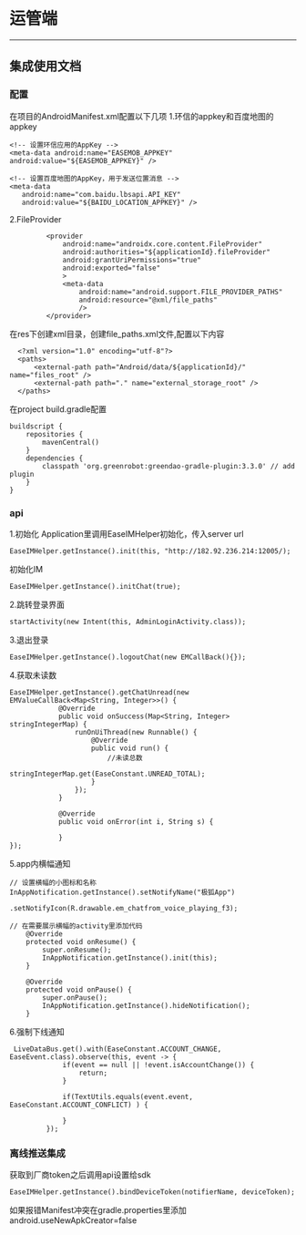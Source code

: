 # 运管端
--------
## 集成使用文档

### 配置
在项目的AndroidManifest.xml配置以下几项
1.环信的appkey和百度地图的appkey
```
<!-- 设置环信应用的AppKey -->
<meta-data android:name="EASEMOB_APPKEY"  android:value="${EASEMOB_APPKEY}" />

<!-- 设置百度地图的AppKey，用于发送位置消息 -->
<meta-data
   android:name="com.baidu.lbsapi.API_KEY"
   android:value="${BAIDU_LOCATION_APPKEY}" />
```  
2.FileProvider
 ```
          <provider
              android:name="androidx.core.content.FileProvider"
              android:authorities="${applicationId}.fileProvider"
              android:grantUriPermissions="true"
              android:exported="false"
              >
              <meta-data
                  android:name="android.support.FILE_PROVIDER_PATHS"
                  android:resource="@xml/file_paths"
                  />
          </provider>
```
在res下创建xml目录，创建file_paths.xml文件,配置以下内容
```
  <?xml version="1.0" encoding="utf-8"?>
  <paths>
      <external-path path="Android/data/${applicationId}/" name="files_root" />
      <external-path path="." name="external_storage_root" />
  </paths>
```

在project build.gradle配置
```
buildscript {
    repositories {
        mavenCentral()
    }
    dependencies {
        classpath 'org.greenrobot:greendao-gradle-plugin:3.3.0' // add plugin
    }
}
```  

### api
1.初始化
Application里调用EaseIMHelper初始化，传入server url
```
EaseIMHelper.getInstance().init(this, "http://182.92.236.214:12005/);
```

初始化IM
```
EaseIMHelper.getInstance().initChat(true);
```

2.跳转登录界面
```
startActivity(new Intent(this, AdminLoginActivity.class));
```

3.退出登录
```
EaseIMHelper.getInstance().logoutChat(new EMCallBack(){});
```
4.获取未读数
```
EaseIMHelper.getInstance().getChatUnread(new EMValueCallBack<Map<String, Integer>>() {
	        @Override
            public void onSuccess(Map<String, Integer> stringIntegerMap) {
                runOnUiThread(new Runnable() {
                    @Override
                    public void run() {
                    	//未读总数
                        stringIntegerMap.get(EaseConstant.UNREAD_TOTAL);
                    }
                });
            }

            @Override
            public void onError(int i, String s) {

            }
});
```

5.app内横幅通知
```
// 设置横幅的小图标和名称
InAppNotification.getInstance().setNotifyName("极狐App")
                .setNotifyIcon(R.drawable.em_chatfrom_voice_playing_f3);

// 在需要展示横幅的activity里添加代码
    @Override
    protected void onResume() {
        super.onResume();
        InAppNotification.getInstance().init(this);
    }

    @Override
    protected void onPause() {
        super.onPause(); 
        InAppNotification.getInstance().hideNotification();
    }
```

6.强制下线通知
 ```
  LiveDataBus.get().with(EaseConstant.ACCOUNT_CHANGE, EaseEvent.class).observe(this, event -> {
              if(event == null || !event.isAccountChange()) {
                  return;
              }
  
              if(TextUtils.equals(event.event, EaseConstant.ACCOUNT_CONFLICT) ) {
                  
              }
          });
```
### 离线推送集成
获取到厂商token之后调用api设置给sdk
```
EaseIMHelper.getInstance().bindDeviceToken(notifierName, deviceToken);
```

如果报错Manifest冲突在gradle.properties里添加
android.useNewApkCreator=false
















